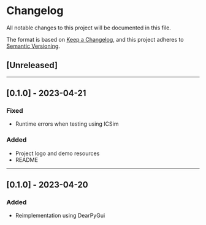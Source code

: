 # Changelog

All notable changes to this project will be documented in this file.

The format is based on [Keep a Changelog](https://keepachangelog.com/en/1.0.0/),
and this project adheres to [Semantic Versioning](https://semver.org/spec/v2.0.0.html).

## [Unreleased]

---
## [0.1.0] - 2023-04-21

### Fixed

- Runtime errors when testing using ICSim

### Added

- Project logo and demo resources
- README

---
## [0.1.0] - 2023-04-20

### Added

- Reimplementation using DearPyGui
